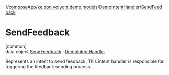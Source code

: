 //[composeApp](../../../../index.md)/[ke.don.volyum.demo.models](../../index.md)/[DemoIntentHandler](../index.md)/[SendFeedback](index.md)

# SendFeedback

[common]\
data object [SendFeedback](index.md) : [DemoIntentHandler](../index.md)

Represents an intent to send feedback. This intent handler is responsible for triggering the feedback sending process.